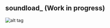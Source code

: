 ## soundload_ (Work in progress)

![alt tag](https://lh3.googleusercontent.com/rywy9cjwTtrrl565PsCMehwelkVjrEY-pAEw_HSenaL9aQm0bIGugwTwDIQd9_gLJ9i568oNdlYrIgk=w1920-h887-rw)
